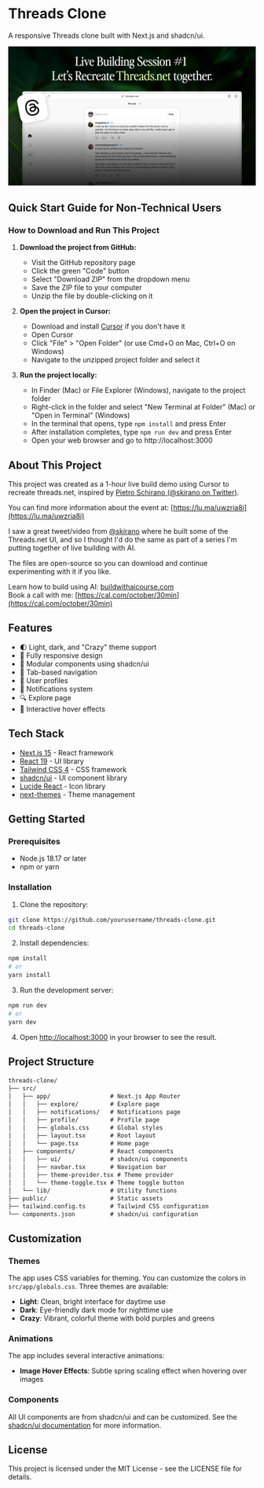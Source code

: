 # Threads Clone

A responsive Threads clone built with Next.js and shadcn/ui.

![Threads.net Clone Preview](./public/images/threads-preview.png)

## Quick Start Guide for Non-Technical Users

### How to Download and Run This Project

1. **Download the project from GitHub:**
   - Visit the GitHub repository page
   - Click the green "Code" button
   - Select "Download ZIP" from the dropdown menu
   - Save the ZIP file to your computer
   - Unzip the file by double-clicking on it

2. **Open the project in Cursor:**
   - Download and install [Cursor](https://cursor.sh/) if you don't have it
   - Open Cursor
   - Click "File" > "Open Folder" (or use Cmd+O on Mac, Ctrl+O on Windows)
   - Navigate to the unzipped project folder and select it

3. **Run the project locally:**
   - In Finder (Mac) or File Explorer (Windows), navigate to the project folder
   - Right-click in the folder and select "New Terminal at Folder" (Mac) or "Open in Terminal" (Windows)
   - In the terminal that opens, type `npm install` and press Enter
   - After installation completes, type `npm run dev` and press Enter
   - Open your web browser and go to http://localhost:3000

## About This Project

This project was created as a 1-hour live build demo using Cursor to recreate threads.net, inspired by [Pietro Schirano (@skirano on Twitter)](https://twitter.com/skirano).

You can find more information about the event at: [https://lu.ma/uwzria8i](https://lu.ma/uwzria8i)

I saw a great tweet/video from [@skirano](https://twitter.com/skirano) where he built some of the Threads.net UI, and so I thought I'd do the same as part of a series I'm putting together of live building with AI.

The files are open-source so you can download and continue experimenting with it if you like.

Learn how to build using AI: [buildwithaicourse.com](https://buildwithaicourse.com)  
Book a call with me: [https://cal.com/october/30min](https://cal.com/october/30min)

## Features

- 🌓 Light, dark, and "Crazy" theme support
- 📱 Fully responsive design
- 🧩 Modular components using shadcn/ui
- 🔄 Tab-based navigation
- 👤 User profiles
- 🔔 Notifications system
- 🔍 Explore page
- 🎉 Interactive hover effects

## Tech Stack

- [Next.js 15](https://nextjs.org/) - React framework
- [React 19](https://react.dev/) - UI library
- [Tailwind CSS 4](https://tailwindcss.com/) - CSS framework
- [shadcn/ui](https://ui.shadcn.com/) - UI component library
- [Lucide React](https://lucide.dev/) - Icon library
- [next-themes](https://github.com/pacocoursey/next-themes) - Theme management

## Getting Started

### Prerequisites

- Node.js 18.17 or later
- npm or yarn

### Installation

1. Clone the repository:

```bash
git clone https://github.com/yourusername/threads-clone.git
cd threads-clone
```

2. Install dependencies:

```bash
npm install
# or
yarn install
```

3. Run the development server:

```bash
npm run dev
# or
yarn dev
```

4. Open [http://localhost:3000](http://localhost:3000) in your browser to see the result.

## Project Structure

```
threads-clone/
├── src/
│   ├── app/                 # Next.js App Router
│   │   ├── explore/         # Explore page
│   │   ├── notifications/   # Notifications page
│   │   ├── profile/         # Profile page
│   │   ├── globals.css      # Global styles
│   │   ├── layout.tsx       # Root layout
│   │   └── page.tsx         # Home page
│   ├── components/          # React components
│   │   ├── ui/              # shadcn/ui components
│   │   ├── navbar.tsx       # Navigation bar
│   │   ├── theme-provider.tsx # Theme provider
│   │   └── theme-toggle.tsx # Theme toggle button
│   └── lib/                 # Utility functions
├── public/                  # Static assets
├── tailwind.config.ts       # Tailwind CSS configuration
└── components.json          # shadcn/ui configuration
```

## Customization

### Themes

The app uses CSS variables for theming. You can customize the colors in `src/app/globals.css`. Three themes are available:

- **Light**: Clean, bright interface for daytime use
- **Dark**: Eye-friendly dark mode for nighttime use
- **Crazy**: Vibrant, colorful theme with bold purples and greens

### Animations

The app includes several interactive animations:

- **Image Hover Effects**: Subtle spring scaling effect when hovering over images

### Components

All UI components are from shadcn/ui and can be customized. See the [shadcn/ui documentation](https://ui.shadcn.com/docs) for more information.

## License

This project is licensed under the MIT License - see the LICENSE file for details.
